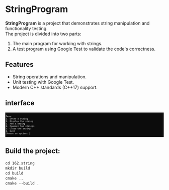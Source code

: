 # StringProgram

**StringProgram** is a project that demonstrates string manipulation and functionality testing.  
The project is divided into two parts:
1. The main program for working with strings.
2. A test program using Google Test to validate the code's correctness.

## Features
- String operations and manipulation.
- Unit testing with Google Test.
- Modern C++ standards (C++17) support.

## interface
<img src='/162.string/image/image.png'>

## Build the project:
```
cd 162.string 
mkdir build
cd build
cmake ..
cmake --build .
```
